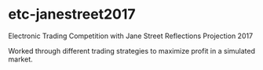 # etc-janestreet2017

Electronic Trading Competition with Jane Street Reflections Projection 2017

Worked through different trading strategies to maximize profit in a simulated market.
